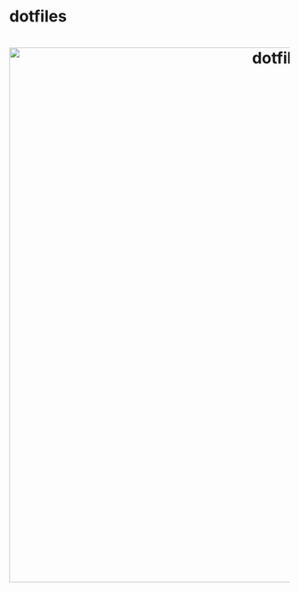 # dotfiles

<h1 align="center">
  <a href="https://github.com/gebhartn/dots">
    <img alt="dotfiles" src="https://raw.githubusercontent.com/gebhartn/dots/master/.github/images/screenshot.png" width="960"/>
  </a>
</h1>

